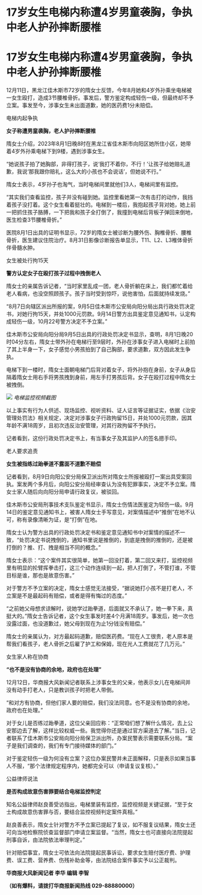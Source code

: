 # 17岁女生电梯内称遭4岁男童袭胸，争执中老人护孙摔断腰椎

# 17岁女生电梯内称遭4岁男童袭胸，争执中老人护孙摔断腰椎

12月11日，黑龙江佳木斯市72岁的隋女士反馈，今年8月她和4岁外孙乘坐电梯被一女生殴打，造成3节腰椎骨折。事发后，警方鉴定构成轻伤一级，但最终却不予立案。事发至今，涉事女生未出面道歉，她的医药费1分未赔偿。

电梯内起争执

**女子称遭男童袭胸，老人护孙摔断腰椎**

隋女士介绍，2023年8月1日晚8时在黑龙江省佳木斯市向阳区她所住小区，她带着4岁外孙乘电梯下到9楼，遇到涉事女生。

“她说孩子拍了她胸部，非得打孩子，说‘我打不着你，不行！’让孩子给她赔礼道歉，我说‘那我跟你赔礼，这么大的小孩也不会说话’，但她说不行。”

隋女士表示，4岁孙子也淘气，当时电梯间里就他们3人，电梯间里有监控。

“其实我们查看监控，孩子并没有碰到她。监控里看她第一次有击打的动作，我挡着孩子没打着。这个女生看着挺壮的。电梯到一楼后，我抱起孩子背对她，她上前一把抓住孩子胳膊，一下把我和孩子全打倒了，我撞到电梯后背板子弹回来倒地，医生检查3节腰椎骨折。”

医院8月1日出具的证明书显示，72岁的隋女士被诊断为腰外伤、胸椎骨折、腰椎骨折，医生建议住院治疗。8月31日影像诊断报告单显示，T11、L2、L3椎体骨折伴骨髓水肿。

女生被处行拘15天

**警方认定女子在殴打孩子过程中拽倒老人**

隋女士的亲属告诉记者，“当时家里乱成一团，老人骨折躺在床上，我们都忙着给老人看病，也没空照顾孩子。孩子当时受到惊吓，说他害怕，后面就持续发烧。”

“8月7日向辖区派出所报的案，9月5日佳木斯市公安局向阳分局出具行政处罚决定书，对她行拘15天，并处1000元罚款。9月14日警方出具鉴定意见通知书，认定构成轻伤一级，10月22号警方决定不予立案。”

佳木斯市公安局向阳分局9月5日出具的行政处罚决定书显示，查明，8月1日晚20时04分左右，隋女士带外孙在电梯行至9层时，外孙在涉事女子进入电梯时上前拍了其上半身一下，女子感觉小男孩拍到了自己胸部，要求道歉，双方因此发生争执。

电梯下到一楼时，隋女士面朝电梯门后背对着女子，将外孙抱在身前，女子从身后隔着隋女士用右手将男孩拽到身前，用左手打男孩后背。女子在殴打过程中隋女士被拽倒。

![](https://inews.gtimg.com/om_bt/OWgfwatvFCcjzpmXkjA1kxNP2b6a7Udtdy5b8KbEqsd3YAA/1000)
_电梯监控视频截图_

以上事实有行为人供述、现场监控、视听资料、证人证言等证据证实，依据《治安管理处罚法》相关规定，决定对涉事女子行政拘留15日，并处1000元罚款，因其年龄不满18周岁，且初次违反治安管理，对其行政拘留不予执行。

记者看到，这份行政处罚决定书上，有当事女子及其监护人的签名摁手印。

老人要求追责

**女生被指练过跆拳道不露面不道歉不赔偿**

记者看到，8月9日向阳公安分局保卫派出所对隋女士所报被殴打一案出具受案回执。案发两个多月后，向阳公安分局经审查认为没有犯罪事实，决定不予立案。隋女士家人随后向向阳分局申请行政复议，被驳回。

佳木斯市公安局刑事技术支队鉴定书显示，隋女士伤情法医鉴定为轻伤一级。9月14日的鉴定意见通知书上，被害人隋女士手写意见，对案情描述中“推倒”在地不认可，称有录像清晰为证，是“打倒”在地。

隋女士认为警方出具的行政处罚决定书和鉴定意见通知书中对案情的描述不一致，“处罚决定书说拽倒的，通知书里说是推倒的，到底是拽倒的推倒的，还是被打倒的？推、打、拽是相当不同的概念。”

隋女士表示：“这个案件其实很简单，她第一回没打着，第二回又来打，监控视频里有明显的抡臂挥拳击打，这三个动作连续到一起，把人打倒了，不管打谁，不管目标是谁，那也是故意伤害。”

对于警方不予立案的决定，隋女士感觉无法接受，“据说她打小孩不是打老人，不立案是不是最起码有赔偿，或者是得有悔过的态度。”

“之前她父母想求谅解时，说她学过跆拳道，后面就又不承认了，她一拳下来，真挺大的。”隋女士告诉记者，这个女生事发时差4个月满18周岁。事发后，她一次也没露过面，也没道歉过，她父母到现在为止1分钱没有赔偿。”

隋女士的亲属认为，对方最起码道歉，赔偿医药费。“现在人工很贵，老人原本是帮我们看孩子，老人骨折之后雇了护工和保姆，现在光人工费就花了几万元。”

女生家人称在协商

**“也不是没有协商的余地，政府也在处理”**

12月12日，华商报大风新闻记者联系上涉事女生的父亲，他表示女儿在电梯间并没有动手打老人，只是教训孩子时把老人带倒。

“和对方有协商，但他们家人要的赔偿，我们没法同意。也不是没有协商的余地，政府也在处理。”

对于女儿是否练过跆拳道，这位父亲回应称：“正常咱们想了解什么情况，去上公安那边去了解，这样比较权威一些。我觉得你还是通过官方渠道去了解。”当日，记者联系了佳木斯市公安局向阳分局保卫派出所，办案民警表示需要联系分局。“案子是我们调查的，我们有专门接待媒体的部门。”

对于鉴定轻伤一级为何没有立案？这位办案民警并未正面解释，只是表示如果当事人不服，“那个法律规定程序内，她都完全可以（申请复议复核）。”

公益律师说法

**是否构成故意伤害罪要结合电梯监控判定**

知名公益律师赵良善受访指出，电梯里装有监控，监控视频是关键证据，“至于女士构成故意伤害罪与否，要结合监控视频判定案件真相。”

赵良善表示，隋女士针对警方不予立案已提起了复议，如不服复议结果，隋女士还可向当地检察院侦查监督部门申请立案监督。“当然，隋女士也可直接向法院提起刑事自诉，由法院依法审理判定。”

针对赔偿事宜，隋女士可依法向法院提起民事诉讼，要求女生赔付医疗费、护理费、误工费、营养费、伤残补助金等，由法院结合案件事实予以公正裁判。

**华商报大风新闻记者 李华 编辑 李智**

**（如有爆料，请拨打华商报新闻热线 029-88880000）**

